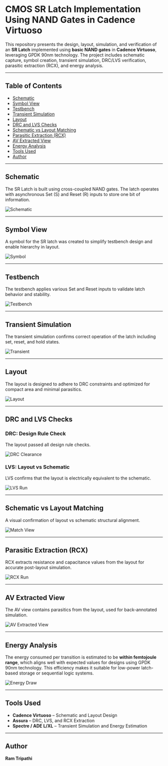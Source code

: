 # CMOS SR Latch Implementation Using NAND Gates in Cadence Virtuoso

This repository presents the design, layout, simulation, and verification of an **SR Latch** implemented using **basic NAND gates** in **Cadence Virtuoso**, leveraging GPDK 90nm technology. The project includes schematic capture, symbol creation, transient simulation, DRC/LVS verification, parasitic extraction (RCX), and energy analysis.

---

## Table of Contents  
- [Schematic](#schematic)  
- [Symbol View](#symbol-view)  
- [Testbench](#testbench)  
- [Transient Simulation](#transient-simulation)  
- [Layout](#layout)  
- [DRC and LVS Checks](#drc-and-lvs-checks)  
- [Schematic vs Layout Matching](#schematic-vs-layout-matching)  
- [Parasitic Extraction (RCX)](#parasitic-extraction-rcx)  
- [AV Extracted View](#av-extracted-view)  
- [Energy Analysis](#energy-analysis)  
- [Tools Used](#tools-used)  
- [Author](#author)

---

## Schematic  
The SR Latch is built using cross-coupled NAND gates. The latch operates with asynchronous Set (S) and Reset (R) inputs to store one bit of information.

![Schematic](./SR_NAND_Schematic.png)

---

## Symbol View  
A symbol for the SR latch was created to simplify testbench design and enable hierarchy in layout.

![Symbol](./SR_using_NAND_symbol.png)

---

## Testbench  
The testbench applies various Set and Reset inputs to validate latch behavior and stability.

![Testbench](./SR_Using_NAND_Tb.png)

---

## Transient Simulation  
The transient simulation confirms correct operation of the latch including set, reset, and hold states.

![Transient](./SR_Latch_using_NAND_Transient.png)

---

## Layout  
The layout is designed to adhere to DRC constraints and optimized for compact area and minimal parasitics.

![Layout](./SR_Latch_using_NAND_Gate_Layout.png)

---

## DRC and LVS Checks

### DRC: Design Rule Check  
The layout passed all design rule checks.

![DRC Clearance](./No_DRC_Errros.png)

### LVS: Layout vs Schematic  
LVS confirms that the layout is electrically equivalent to the schematic.

![LVS Run](./LVS_Run_SR_Latch_Using_NAND.png)

---

## Schematic vs Layout Matching  
A visual confirmation of layout vs schematic structural alignment.

![Match View](./Layout_and_schematic_match_SR_Latch_NAND.png)

---

## Parasitic Extraction (RCX)  
RCX extracts resistance and capacitance values from the layout for accurate post-layout simulation.

![RCX Run](./RCX_run_SR_Latch_Using_NAND.png)

---

## AV Extracted View  
The AV view contains parasitics from the layout, used for back-annotated simulation.

![AV Extracted View](./AV_extracted_view_SR_Latch_NAND.png)

---

## Energy Analysis  
The energy consumed per transition is estimated to be **within femtojoule range**, which aligns well with expected values for designs using GPDK 90nm technology. This efficiency makes it suitable for low-power latch-based storage or sequential logic systems.

![Energy Draw](./SR_Latch_Energy_Estimation.png)

---

## Tools Used  
- **Cadence Virtuoso** – Schematic and Layout Design  
- **Assura** – DRC, LVS, and RCX Extraction  
- **Spectre / ADE L/XL** – Transient Simulation and Energy Estimation  

---

## Author  
**Ram Tripathi**
